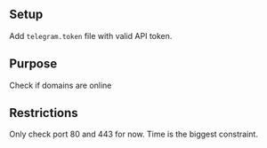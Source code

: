 ## Setup 

Add `telegram.token` file with valid API token.

## Purpose

Check if domains are online


## Restrictions 

Only check port 80 and 443 for now. Time is the biggest constraint. 

